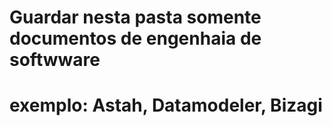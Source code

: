 # Guardar nesta pasta somente documentos de engenhaia de softwware
# exemplo: Astah, Datamodeler, Bizagi
